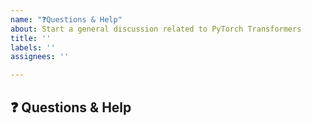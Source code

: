 ```yaml
---
name: "❓Questions & Help"
about: Start a general discussion related to PyTorch Transformers
title: ''
labels: ''
assignees: ''

---
```


## ❓ Questions & Help

<!-- A clear and concise description of the question. -->
